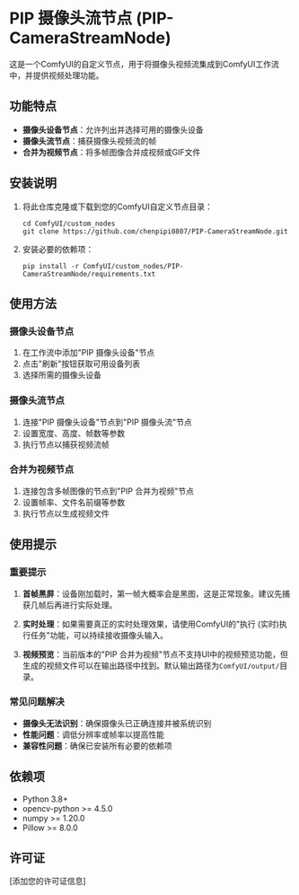 # PIP 摄像头流节点 (PIP-CameraStreamNode)

这是一个ComfyUI的自定义节点，用于将摄像头视频流集成到ComfyUI工作流中，并提供视频处理功能。

## 功能特点

- **摄像头设备节点**：允许列出并选择可用的摄像头设备
- **摄像头流节点**：捕获摄像头视频流的帧
- **合并为视频节点**：将多帧图像合并成视频或GIF文件

## 安装说明

1. 将此仓库克隆或下载到您的ComfyUI自定义节点目录：
   ```
   cd ComfyUI/custom_nodes
   git clone https://github.com/chenpipi0807/PIP-CameraStreamNode.git
   ```

2. 安装必要的依赖项：
   ```
   pip install -r ComfyUI/custom_nodes/PIP-CameraStreamNode/requirements.txt
   ```

## 使用方法

### 摄像头设备节点

1. 在工作流中添加"PIP 摄像头设备"节点
2. 点击"刷新"按钮获取可用设备列表
3. 选择所需的摄像头设备

### 摄像头流节点

1. 连接"PIP 摄像头设备"节点到"PIP 摄像头流"节点
2. 设置宽度、高度、帧数等参数
3. 执行节点以捕获视频流帧

### 合并为视频节点

1. 连接包含多帧图像的节点到"PIP 合并为视频"节点
2. 设置帧率、文件名前缀等参数
3. 执行节点以生成视频文件

## 使用提示

### 重要提示

1. **首帧黑屏**：设备刚加载时，第一帧大概率会是黑图，这是正常现象。建议先捕获几帧后再进行实际处理。

2. **实时处理**：如果需要真正的实时处理效果，请使用ComfyUI的"执行 (实时)执行任务"功能，可以持续接收摄像头输入。

3. **视频预览**：当前版本的"PIP 合并为视频"节点不支持UI中的视频预览功能，但生成的视频文件可以在输出路径中找到。默认输出路径为`ComfyUI/output/`目录。

### 常见问题解决

- **摄像头无法识别**：确保摄像头已正确连接并被系统识别
- **性能问题**：调低分辨率或帧率以提高性能
- **兼容性问题**：确保已安装所有必要的依赖项

## 依赖项

- Python 3.8+
- opencv-python >= 4.5.0
- numpy >= 1.20.0
- Pillow >= 8.0.0

## 许可证

[添加您的许可证信息]

